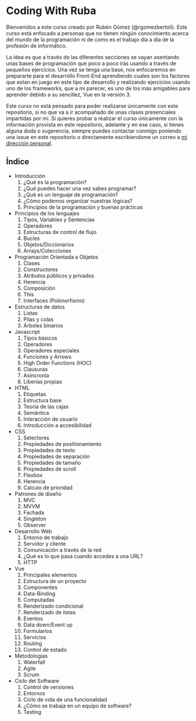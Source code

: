 Coding With Ruba
================

Bienvenidos a este curso creado por Rubén Gómez (@rgomezbertoli). Este curso está enfocado a personas que no tienen ningún conocimiento acerca del mundo de la programación ni de como es el trabajo día a día de la profesión de informático.

La idea es que a través de las diferentes secciones se vayan asentando unas bases de programación que poco a poco irás usando a través de pequeños ejercicios. Una vez se tenga una base, nos enfocaremos en prepararte para el desarrollo Front-End aprendiendo cuales son los factores que estan en juego en este tipo de desarrollo y realizando ejercicios usando uno de los frameworks, que a mi parecer, es uno de los más amigables para aprender debido a su sencillez, Vue en la versión 3.

Este curso no está pensado para poder realizarse únicamente con este repositorio, si no que va a ir acompañado de unas clases presenciales impartidas por mi. Si quieres probar a realizar el curso únicamente con la información provista en este repositorio, adelante y en ese caso, si tienes alguna duda o sugerencia, siempre puedes contactar conmigo poniendo una issue en este repositorio o directamente escribiendome un correo a [mi dirección personal](mailto:rgomez.bertoli@gmail.com).

Índice
------

- Introducción
  1. ¿Qué es la programación?
  2. ¿Qué puedes hacer una vez sabes programar?
  3. ¿Qué es un lenguaje de programación?
  4. ¿Cómo podemos organizar nuestras lógicas?
  5. Principios de la programación y buenas prácticas
- Principios de los lenguajes
  1. Tipos, Variables y Sentencias
  2. Operadores
  3. Estructuras de control de flujo
  4. Bucles
  5. Objetos/Diccionarios
  6. Arrays/Colecciones
- Programación Orientada a Objetos
  1. Clases
  2. Constructores
  3. Atributos públicos y privados
  4. Herencia
  5. Composición
  6. This
  7. Interfaces (Polimorfismo)
- Estructuras de datos
  1. Listas
  2. Pilas y colas
  3. Árboles binarios
- Javascript
  1. Tipos básicos
  2. Operadores
  3. Operadores especiales
  4. Funciones y Arrows
  5. High Order Functions (HOC)
  6. Clausuras
  7. Asincronía
  8. Liberías propias
- HTML
  1. Etiquetas
  2. Estructura base
  3. Teoría de las cajas
  4. Semántica
  5. Interacción de usuario
  6. Introducción a accesibilidad
- CSS
  1. Selectores
  2. Propiedades de positionamiento
  3. Propiedades de texto
  4. Propiedades de separación
  5. Propiedades de tamaño
  6. Propiedades de scroll
  7. Flexbox
  8. Herencia
  9. Calculo de prioridad
- Patrones de diseño
  1. MVC
  2. MVVM
  3. Fachada
  4. Singleton
  5. Observer
- Desarrollo Web
  1. Entorno de trabajo
  2. Servidor y cliente
  3. Comunicación a través de la red
  4. ¿Qué es lo que pasa cuando accedes a una URL?
  5. HTTP
- Vue
  1. Principales elementos
  2. Estructura de un proyecto
  3. Componentes
  4. Data-Binding
  5. Computadas
  6. Renderizado condicional
  7. Renderizado de listas
  8. Eventos
  9. Data down/Event up
  10. Formularios
  11. Servicios
  12. Routing
  13. Control de estado
- Metodologías
  1. Waterfall
  2. Agile
  3. Scrum
- Ciclo del Software
  1. Control de versiones
  2. Entornos
  3. Ciclo de vida de una funcionalidad
  4. ¿Cómo se trabaja en un equipo de software?
  5. Testing
